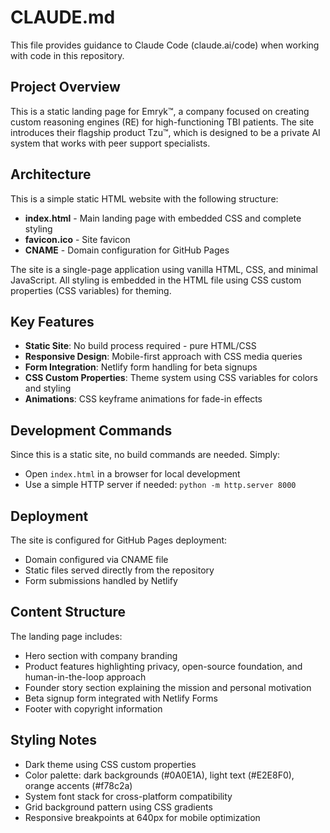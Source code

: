 # CLAUDE.md

This file provides guidance to Claude Code (claude.ai/code) when working with code in this repository.

## Project Overview

This is a static landing page for Emryk™, a company focused on creating custom reasoning engines (RE) for high-functioning TBI patients. The site introduces their flagship product Tzu™, which is designed to be a private AI system that works with peer support specialists.

## Architecture

This is a simple static HTML website with the following structure:

- **index.html** - Main landing page with embedded CSS and complete styling
- **favicon.ico** - Site favicon
- **CNAME** - Domain configuration for GitHub Pages

The site is a single-page application using vanilla HTML, CSS, and minimal JavaScript. All styling is embedded in the HTML file using CSS custom properties (CSS variables) for theming.

## Key Features

- **Static Site**: No build process required - pure HTML/CSS
- **Responsive Design**: Mobile-first approach with CSS media queries
- **Form Integration**: Netlify form handling for beta signups
- **CSS Custom Properties**: Theme system using CSS variables for colors and styling
- **Animations**: CSS keyframe animations for fade-in effects

## Development Commands

Since this is a static site, no build commands are needed. Simply:

- Open `index.html` in a browser for local development
- Use a simple HTTP server if needed: `python -m http.server 8000`

## Deployment

The site is configured for GitHub Pages deployment:
- Domain configured via CNAME file
- Static files served directly from the repository
- Form submissions handled by Netlify

## Content Structure

The landing page includes:
- Hero section with company branding
- Product features highlighting privacy, open-source foundation, and human-in-the-loop approach
- Founder story section explaining the mission and personal motivation
- Beta signup form integrated with Netlify Forms
- Footer with copyright information

## Styling Notes

- Dark theme using CSS custom properties
- Color palette: dark backgrounds (#0A0E1A), light text (#E2E8F0), orange accents (#f78c2a)
- System font stack for cross-platform compatibility
- Grid background pattern using CSS gradients
- Responsive breakpoints at 640px for mobile optimization